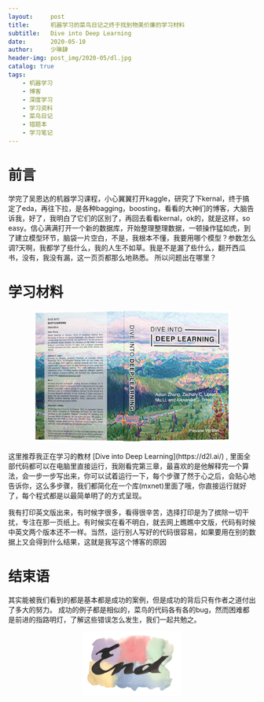 ```yaml
---
layout:     post
title:      机器学习的菜鸟日记之终于找到物美价廉的学习材料
subtitle:   Dive into Deep Learning
date:       2020-05-10
author:     少琳肆
header-img: post_img/2020-05/dl.jpg
catalog: true
tags:
    - 机器学习
    - 博客
    - 深度学习
    - 学习资料
    - 菜鸟日记
    - 错题本
    - 学习笔记
---    
```

# 前言 
 学完了吴恩达的机器学习课程，小心翼翼打开kaggle，研究了下kernal，终于搞定了eda，再往下拉，是各种bagging，boosting，看看的大神们的博客，大脑告诉我，好了，我明白了它们的区别了，再回去看看kernal，ok的，就是这样，so easy。信心满满打开一个新的数据库，开始整理整理数据，一顿操作猛如虎，到了建立模型环节，脑袋一片空白，不是，我根本不懂，我要用哪个模型？参数怎么调?天啊，我都学了些什么，我的人生不如草。我是不是漏了些什么，翻开西瓜书，没有，我没有漏，这一页页都那么地熟悉。 所以问题出在哪里？

# 学习材料
<p align="center">
<img src="https://raw.githubusercontent.com/linguoguo/linguo_zh/master/post_img/2020-05/dlfront.png" width="400" >
</p>
这里推荐我正在学习的教材  [Dive into Deep Learning](https://d2l.ai/) , 里面全部代码都可以在电脑里直接运行，我刚看完第三章，最喜欢的是他解释完一个算法，会一步一步写出来，你可以试着运行一下，每个步骤了然于心之后，会贴心地告诉你，这么多步骤，我们都简化在一个库(mxnet)里面了哦，你直接运行就好了，每个程式都是以最简单明了的方式呈现。

我有打印英文版出来，有时候字很多，看得很辛苦，选择打印是为了摈除一切干扰，专注在那一页纸上。有时候实在看不明白，就去网上瞧瞧中文版，代码有时候中英文两个版本还不一样。当然，运行别人写好的代码很容易，如果要用在别的数据上又会得到什么结果，这就是我写这个博客的原因

# 结束语
其实能被我们看到的都是基本都是成功的案例，但是成功的背后只有作者之道付出了多大的努力。
成功的例子都是相似的，菜鸟的代码各有各的bug，然而困难都是前进的指路明灯，了解这些错误怎么发生，我们一起共勉之。




<p align="center">
<img src="https://raw.githubusercontent.com/linguoguo/linguo_zh/master/img/end.png" width="200" >
</p>
